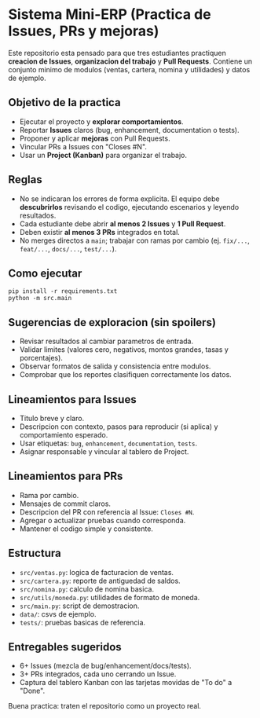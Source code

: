 # Sistema Mini-ERP (Practica de Issues, PRs y mejoras)

Este repositorio esta pensado para que tres estudiantes practiquen **creacion de Issues**, **organizacion del trabajo** y **Pull Requests**.
Contiene un conjunto minimo de modulos (ventas, cartera, nomina y utilidades) y datos de ejemplo.

## Objetivo de la practica
- Ejecutar el proyecto y **explorar comportamientos**.
- Reportar **Issues** claros (bug, enhancement, documentation o tests).
- Proponer y aplicar **mejoras** con Pull Requests.
- Vincular PRs a Issues con "Closes #N".
- Usar un **Project (Kanban)** para organizar el trabajo.

## Reglas
- No se indicaran los errores de forma explicita. El equipo debe **descubrirlos** revisando el codigo, ejecutando escenarios y leyendo resultados.
- Cada estudiante debe abrir **al menos 2 Issues** y **1 Pull Request**.
- Deben existir **al menos 3 PRs** integrados en total.
- No merges directos a `main`; trabajar con ramas por cambio (ej. `fix/...`, `feat/...`, `docs/...`, `test/...`).

## Como ejecutar
```
pip install -r requirements.txt
python -m src.main
```

## Sugerencias de exploracion (sin spoilers)
- Revisar resultados al cambiar parametros de entrada.
- Validar limites (valores cero, negativos, montos grandes, tasas y porcentajes).
- Observar formatos de salida y consistencia entre modulos.
- Comprobar que los reportes clasifiquen correctamente los datos.

## Lineamientos para Issues
- Titulo breve y claro.
- Descripcion con contexto, pasos para reproducir (si aplica) y comportamiento esperado.
- Usar etiquetas: `bug`, `enhancement`, `documentation`, `tests`.
- Asignar responsable y vincular al tablero de Project.

## Lineamientos para PRs
- Rama por cambio.
- Mensajes de commit claros.
- Descripcion del PR con referencia al Issue: `Closes #N`.
- Agregar o actualizar pruebas cuando corresponda.
- Mantener el codigo simple y consistente.

## Estructura
- `src/ventas.py`: logica de facturacion de ventas.
- `src/cartera.py`: reporte de antiguedad de saldos.
- `src/nomina.py`: calculo de nomina basica.
- `src/utils/moneda.py`: utilidades de formato de moneda.
- `src/main.py`: script de demostracion.
- `data/`: csvs de ejemplo.
- `tests/`: pruebas basicas de referencia.

## Entregables sugeridos
- 6+ Issues (mezcla de bug/enhancement/docs/tests).
- 3+ PRs integrados, cada uno cerrando un Issue.
- Captura del tablero Kanban con las tarjetas movidas de "To do" a "Done".

Buena practica: traten el repositorio como un proyecto real.

